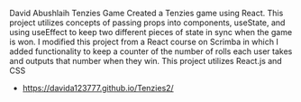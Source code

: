 David Abushlaih Tenzies Game
Created a Tenzies game using React. This project utilizes concepts of passing props into components, useState, and using useEffect to keep two different pieces of state in sync when the game is won. I modified this project from a React course on Scrimba in which I added functionality to keep a counter of the number of rolls each user takes and outputs that number when they win. This project utilizes React.js and CSS

* https://davida123777.github.io/Tenzies2/
